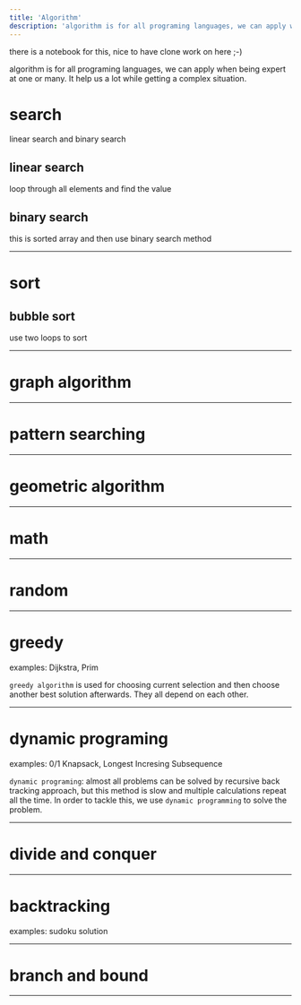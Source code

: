 ```yaml
---
title: 'Algorithm'
description: 'algorithm is for all programing languages, we can apply when being expert at one or many. It help us a lot while getting a complex situation.'
---
```


there is a notebook for this, nice to have clone work on here ;-)

algorithm is for all programing languages, we can apply when being expert at one or many. It help us a lot while getting a complex situation.

# search

linear search and binary search

## linear search

loop through all elements and find the value


## binary search

this is sorted array and then use binary search method

---

# sort

## bubble sort

use two loops to sort

---

# graph algorithm

---

# pattern searching

---

# geometric algorithm

---

# math

---

# random

---

# greedy

examples: Dijkstra, Prim

`greedy algorithm` is used for choosing current selection and then choose another best solution afterwards. They all depend on each other.

---

# dynamic programing

examples: 0/1 Knapsack, Longest Incresing Subsequence

`dynamic programing`: almost all problems can be solved by recursive back tracking approach, but this method is slow and multiple calculations repeat all the time. In order to tackle this, we use `dynamic programming` to solve the problem.


---

# divide and conquer

---

# backtracking

examples: sudoku solution

---

# branch and bound

---
